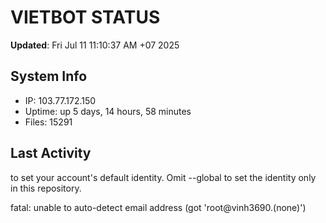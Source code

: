 # VIETBOT STATUS
**Updated**: Fri Jul 11 11:10:37 AM +07 2025

## System Info
- IP: 103.77.172.150
- Uptime: up 5 days, 14 hours, 58 minutes
- Files: 15291

## Last Activity

to set your account's default identity.
Omit --global to set the identity only in this repository.

fatal: unable to auto-detect email address (got 'root@vinh3690.(none)')
